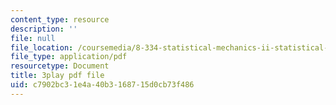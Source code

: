 ```yaml
---
content_type: resource
description: ''
file: null
file_location: /coursemedia/8-334-statistical-mechanics-ii-statistical-physics-of-fields-spring-2014/c7902bc31e4a40b3168715d0cb73f486_xtgygDYTKM0.pdf
file_type: application/pdf
resourcetype: Document
title: 3play pdf file
uid: c7902bc3-1e4a-40b3-1687-15d0cb73f486
---
```

